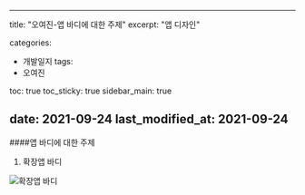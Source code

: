 
---
title:  "오여진-앱 바디에 대한 주제"
excerpt: "앱 디자인"

categories:
  - 개발일지
tags:
  - 오여진

toc: true
toc_sticky: true
sidebar_main: true
 
date: 2021-09-24
last_modified_at: 2021-09-24
---

####앱 바디에 대한 주제

1. 확장앱 바디

![확장앱 바디](https://user-images.githubusercontent.com/84630434/134624870-71416b67-ddbe-4963-9d6b-3bb277144ea0.png)
